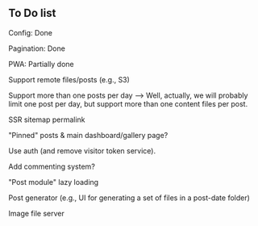 ## To Do list

Config: Done

Pagination: Done

PWA: Partially done



Support remote files/posts (e.g., S3)

Support more than one posts per day
--> Well, actually, we will probably limit one post per day, 
    but support more than one content files per post.



SSR
sitemap
permalink


"Pinned" posts & main dashboard/gallery page?

Use auth (and remove visitor token service).

Add commenting system?


"Post module" lazy loading


Post generator (e.g., UI for generating a set of files in a post-date folder)


Image file server


